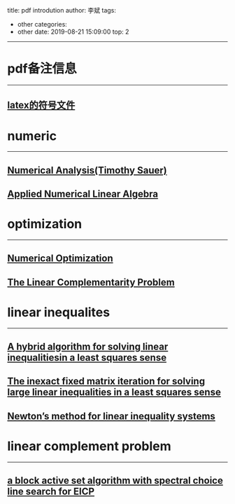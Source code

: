 title: pdf introdution
author: 李斌
tags:
  - other
categories:
  - other
date: 2019-08-21 15:09:00
top: 2
---
# pdf备注信息
---
## [latex的符号文件](http://127.0.0.1:27939/latex/LaTeX.pdf)

# numeric
---
## [Numerical Analysis\(Timothy Sauer\)](http://127.0.0.1:27939/numeric/Numerical_Analysis(Timothy_Sauer).pdf)
## [Applied Numerical Linear Algebra](http://127.0.0.1:27939/numeric/applied%20numerical%20linear%20algebra.pdf)

# optimization
---
## [Numerical Optimization](http://127.0.0.1:27939/optimization/numerical%20Optimization.pdf)
## [The Linear Complementarity Problem](http://127.0.0.1:27939/optimization/The%20Linear%20Complementarity%20Problem.pdf)

# linear inequalites
---
## [A hybrid algorithm for solving linear inequalitiesin a least squares sense](http://127.0.0.1:27939/linear_equalities/A%20hybrid%20algorithm%20for%20solving%20linear%20inequalities%20in%20a%20least%20squares%20sense.pdf)
## [The inexact fixed matrix iteration for solving large linear inequalities in a least squares sense](http://127.0.0.1:27939/linear_equalities/The%20inexact%20fixed%20matrix%20iteration%20for%20solving%20large%20linear%20inequalities%20in%20a%20least%20squares%20sense.pdf)
## [Newton’s method for linear inequality systems](http://127.0.0.1:27939/linear_equalities/Newtons%20method%20for%20linear%20inequality%20systems.pdf)

# linear complement problem
---
## [a block active set algorithm with spectral choice line search for EICP](http://127.0.0.1:27939/LCP/a%20block%20active%20set%20algorithm%20with%20spectral%20choice%20line%20search%20for%20EICP)

